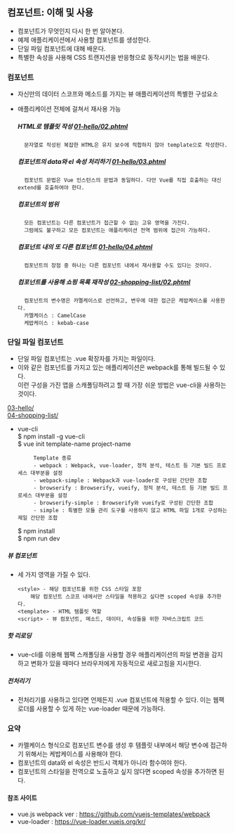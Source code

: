 ## 컴포넌트: 이해 및 사용

- 컴포넌트가 무엇인지 다시 한 번 알아본다.
- 예제 애플리케이션에서 사용할 컴포넌트를 생성한다.
- 단일 파일 컴포넌트에 대해 배운다.
- 특별한 속성을 사용해 CSS 트랜지션을 반응형으로 동작시키는 법을 배운다.

### 컴포넌트  
- 자신만의 데이터 스코프와 메소드를 가지는 뷰 애플리케이션의 특별한 구성요소
- 애플리케이션 전체에 걸쳐서 재사용 가능  
   
    ##### HTML로 템플릿 작성 [01-hello/02.phtml](./01-hello/02.phtml)  
        문자열로 작성된 복잡한 HTML은 유지 보수에 적합하지 않아 template으로 작성한다.
    ##### 컴포넌트의 data와 el 속성 처리하기 [01-hello/03.phtml](./01-hello/03.phtml)  
        컴포넌트 문법은 Vue 인스턴스의 문법과 동일하다. 다만 Vue를 직접 호출하는 대신 extend를 호출하여야 한다.
    ##### 컴포넌트의 범위
        모든 컴포넌트는 다른 컴포넌트가 접근할 수 없는 고유 영역을 가진다.
        그럼에도 불구하고 모든 컴포넌트는 애플리케이션 전역 범위에 접근이 가능하다.
    ##### 컴포넌트 내의 또 다른 컴포넌트 [01-hello/04.phtml](./01-hello/04.phtml)  
        컴포넌트의 장점 중 하나는 다른 컴포넌트 내에서 재사용할 수도 있다는 것이다.
    ##### 컴포넌트를 사용해 쇼핑 목록 재작성  [02-shopping-list/02.phtml](./02-shopping-list/02.phtml) 
        컴포넌트의 변수명은 카멜케이스로 선언하고, 변우에 대한 접근은 케밥케이스를 사용한다.
        카멜케이스 : CamelCase
        케밥케이스 : kebab-case
 
 ### 단일 파일 컴포넌트
 - 단일 파일 컴포넌트는 .vue 확장자를 가지는 파일이다.
 - 이와 같은 컴포넌트를 가지고 있는 애플리케이션은 webpack를 통해 빌드될 수 있다.  
   이런 구성을 가진 앱을 스캐폴딩하려고 할 때 가장 쉬운 방법은 vue-cli을 사용하는 것이다.  

[03-hello/](./03-hello/)  
[04-shopping-list/](./04-shopping-list/)

 - vue-cli  
    $ npm install -g vue-cli  
    $ vue init template-name project-name
    
            Template 종류
            - webpack : Webpack, vue-loader, 정적 분석, 테스트 등 기본 빌드 프로세스 대부분을 설정
            - webpack-simple : Webpack과 vue-loader로 구성된 간단한 조합
            - browserify : Browserify, vueify, 정적 분석, 테스트 등 기본 빌드 프로세스 대부분을 설정
            - browserify-simple : Browserify와 vueify로 구성된 간단한 조합
            - simple : 특별한 모듈 관리 도구를 사용하지 않고 HTML 파일 1개로 구성하는 제일 간단한 조합
    $ npm install  
    $ npm run dev

##### 뷰 컴포넌트
 - 세 가지 영역을 가질 수 있다.  

       <style> - 해당 컴포넌트를 위한 CSS 스타일 포함
           해당 컴포넌트 스코프 내에서만 스타일을 적용하고 싶다면 scoped 속성을 추가한다.
       <template> - HTML 템플릿 역할
       <script> - 뷰 컴포넌트, 메소드, 데이터, 속성들을 위한 자바스크립트 코드
       
 
 ##### 핫 리로딩
 - vue-cli를 이용해 웹팩 스캐폴딩을 사용할 경우 애플리케이션의 파일 변경을 감지하고 변화가 있을 때마다 브라우저에게 자동적으로 새로고침을 지시한다.
 ##### 전처리기
 - 전처리기를 사용하고 있다면 언제든지 .vue 컴포넌트에 적용할 수 있다. 이는 웹팩 로더를 사용할 수 있게 하는 vue-loader 때문에 가능하다.
 
 ### 요약
 - 카멜케이스 형식으로 컴포넌트 변수를 생성 후 템플릿 내부에서 해당 변수에 접근하기 위해서는 케밥케이스를 사용해야 한다.
 - 컴포넌트의 data와 el 속성은 반드시 객체가 아니라 함수여야 한다.
 - 컴포넌트의 스타일을 전역으로 노출하고 싶지 않다면 scoped 속성을 추가하면 된다.
 
 
 #### 참조 사이트
 - vue.js webpack ver  : https://github.com/vuejs-templates/webpack
 - vue-loader : https://vue-loader.vuejs.org/kr/